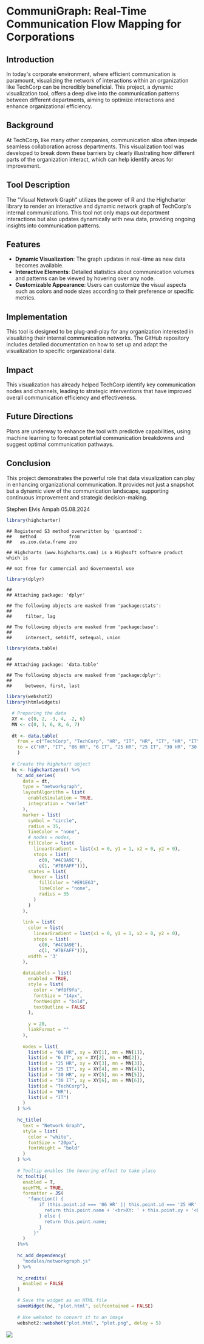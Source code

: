 # CommuniGraph: Real-Time Communication Flow Mapping for Corporations

## Introduction

In today's corporate environment, where efficient communication is paramount, visualizing the network of interactions within an organization like TechCorp can be incredibly beneficial. This project, a dynamic visualization tool, offers a deep dive into the communication patterns between different departments, aiming to optimize interactions and enhance organizational efficiency.

## Background

At TechCorp, like many other companies, communication silos often impede seamless collaboration across departments. This visualization tool was developed to break down these barriers by clearly illustrating how different parts of the organization interact, which can help identify areas for improvement.

## Tool Description

The "Visual Network Graph" utilizes the power of R and the Highcharter library to render an interactive and dynamic network graph of TechCorp's internal communications. This tool not only maps out department interactions but also updates dynamically with new data, providing ongoing insights into communication patterns.

## Features

- **Dynamic Visualization**: The graph updates in real-time as new data becomes available.
- **Interactive Elements**: Detailed statistics about communication volumes and patterns can be viewed by hovering over any node.
- **Customizable Appearance**: Users can customize the visual aspects such as colors and node sizes according to their preference or specific metrics.

## Implementation

This tool is designed to be plug-and-play for any organization interested in visualizing their internal communication networks. The GitHub repository includes detailed documentation on how to set up and adapt the visualization to specific organizational data.

## Impact

This visualization has already helped TechCorp identify key communication nodes and channels, leading to strategic interventions that have improved overall communication efficiency and effectiveness.

## Future Directions

Plans are underway to enhance the tool with predictive capabilities, using machine learning to forecast potential communication breakdowns and suggest optimal communication pathways.

## Conclusion

This project demonstrates the powerful role that data visualization can play in enhancing organizational communication. It provides not just a snapshot but a dynamic view of the communication landscape, supporting continuous improvement and strategic decision-making.


Stephen Elvis Ampah
05.08.2024

``` r
library(highcharter)
```

    ## Registered S3 method overwritten by 'quantmod':
    ##   method            from
    ##   as.zoo.data.frame zoo

    ## Highcharts (www.highcharts.com) is a Highsoft software product which is

    ## not free for commercial and Governmental use

``` r
library(dplyr)
```

    ## 
    ## Attaching package: 'dplyr'

    ## The following objects are masked from 'package:stats':
    ## 
    ##     filter, lag

    ## The following objects are masked from 'package:base':
    ## 
    ##     intersect, setdiff, setequal, union

``` r
library(data.table)
```

    ## 
    ## Attaching package: 'data.table'

    ## The following objects are masked from 'package:dplyr':
    ## 
    ##     between, first, last

``` r
library(webshot2)
library(htmlwidgets)
```

``` r
  # Preparing the data
  XY <- c(0, 2, -3, 4, -2, 6)
  MN <- c(0, 3, 6, 8, 6, 7)
  
  dt <- data.table(
    from = c("TechCorp", "TechCorp", "HR", "IT", "HR", "IT", "HR", "IT"),
    to = c("HR", "IT", "06 HR", "6 IT", "25 HR", "25 IT", "30 HR", "30 IT")
    )
  
  # Create the highchart object
  hc <- highchartzero() %>%
    hc_add_series(
      data = dt,
      type = "networkgraph",
      layoutAlgorithm = list(
        enableSimulation = TRUE,
        integration = "verlet"
      ),
      marker = list(
        symbol = "circle",
        radius = 35,
        lineColor = "none",
        # nodes = nodes,
        fillColor = list(
          linearGradient = list(x1 = 0, y1 = 1, x2 = 0, y2 = 0),
          stops = list(
            c(0, "#4C9A9E"),
            c(1, "#7BFAFF"))),
        states = list(
          hover = list(
            fillColor = "#E91E63",
            lineColor = "none",
            radius = 35
          )
        )
      ),
      
      link = list(
        color = list(
          linearGradient = list(x1 = 0, y1 = 1, x2 = 0, y2 = 0),
          stops = list(
            c(0, "#4C9A9E"),
            c(1, "#7BFAFF"))),
        width = '3'
      ),
      
      dataLabels = list(
        enabled = TRUE,
        style = list(
          color = "#f8f9fa",
          fontSize = "14px",
          fontWeight = "bold",
          textOutline = FALSE
        ),
        
        y = 20,
        linkFormat = ""
      ),
      
      nodes = list(
        list(id = "06 HR", xy = XY[1], mn = MN[1]),
        list(id = "6 IT", xy = XY[2], mn = MN[2]),
        list(id = "25 HR", xy = XY[3], mn = MN[3]),
        list(id = "25 IT", xy = XY[4], mn = MN[4]),
        list(id = "30 HR", xy = XY[5], mn = MN[5]),
        list(id = "30 IT", xy = XY[6], mn = MN[6]),
        list(id = "TechCorp"),
        list(id = "HR"),
        list(id = "IT")
      )
    ) %>%
    
    hc_title(
      text = "Network Graph",
      style = list(
        color = "white",
        fontSize = "20px",
        fontWeight = "bold"
      )
    ) %>%
    
    # Tooltip enables the hovering effect to take place
    hc_tooltip(
      enabled = T,
      useHTML = TRUE,
      formatter = JS(
        "function() {
            if (this.point.id === '06 HR' || this.point.id === '25 HR' || this.point.id === '30 HR' || this.point.id === '6 IT' || this.point.id === '25 IT' || this.point.id === '30 IT') {
              return this.point.name + '<br>XY: ' + this.point.xy + '<br>MN: ' + this.point.mn;
            } else {
              return this.point.name;
            }
          }"
      )
    )%>%
    
    hc_add_dependency(
      "modules/networkgraph.js"
    ) %>%
    
    hc_credits(
      enabled = FALSE
    ) 

    # Save the widget as an HTML file
    saveWidget(hc, "plot.html", selfcontained = FALSE)
    
    # Use webshot to convert it to an image
    webshot2::webshot("plot.html", "plot.png", delay = 5)
```

![](CommuniGraph_files/figure-gfm/unnamed-chunk-2-1.png)<!-- -->

